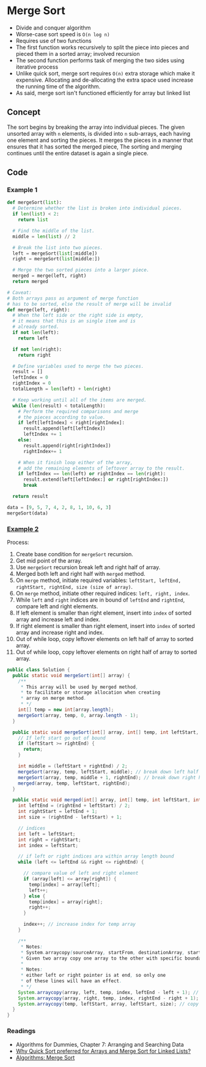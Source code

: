 # Merge Sort

- Divide and conquer algorithm
- Worse-case sort speed is `O(n log n)`
- Requires use of two functions
- The first function works recursively to split the piece into pieces and pieced them in a sorted array; involved recursion
- The second function performs task of merging the two sides using iterative process
- Unlike quick sort, merge sort requires `O(n)` extra storage which make it expensive. Allocating and de-allocating the extra space used increase the running time of the algorithm.
- As said, merge sort isn't functioned efficiently for array but linked list

## Concept

The sort begins by breaking the array into individual pieces. The given unsorted array with `n` elements, is divided into `n` sub-arrays, each having one element and sorting the pieces. It merges the pieces in a manner that ensures that it has sorted the merged piece, The sorting and merging continues until the entire dataset is again a single piece.

## Code

### Example 1

```py
def mergeSort(list):
  # Determine whether the list is broken into individual pieces.
  if len(list) < 2:
    return list

  # Find the middle of the list.
  middle = len(list) // 2

  # Break the list into two pieces.
  left = mergeSort(list[:middle])
  right = mergeSort(list[middle:])

  # Merge the two sorted pieces into a larger piece.
  merged = merge(left, right)
  return merged

# Caveat:
# Both arrays pass as argument of merge function
# has to be sorted, else the result of merge will be invalid
def merge(left, right):
  # When the left side or the right side is empty,
  # it means that this is an single item and is
  # already sorted.
  if not len(left):
    return left

  if not len(right):
    return right

  # Define variables used to merge the two pieces.
  result = []
  leftIndex = 0
  rightIndex = 0
  totalLength = len(left) + len(right)

  # Keep working until all of the items are merged.
  while (len(result) < totalLength):
    # Perform the required comparisons and merge
    # the pieces according to value.
    if left[leftIndex] < right[rightIndex]:
      result.append(left[leftIndex])
      leftIndex += 1
    else:
      result.append(right[rightIndex])
      rightIndex+= 1

    # When it finish loop either of the array,
    # add the remaining elements of leftover array to the result.
    if leftIndex == len(left) or rightIndex == len(right):
      result.extend(left[leftIndex:] or right[rightIndex:])
      break

  return result

data = [9, 5, 7, 4, 2, 8, 1, 10, 6, 3]
mergeSort(data)
```

### [Example 2](https://www.youtube.com/watch?v=KF2j-9iSf4Q&ab_channel=HackerRank)

Process:

1. Create base condition for `mergeSort` recursion.
2. Get mid point of the array.
3. Use `mergeSort` recursion break left and right half of array.
4. Merged both left and right half with `merged` method.
5. On `merge` method, initiate required variables: `leftStart, leftEnd, rightStart, rightEnd, size (size of array)`.
6. On `merge` method, initiate other required indices: `left, right, index`.
7. While `left` and `right` indices are in bound of `leftEnd` and `rightEnd`, compare left and right elements.
8. If left element is smaller than right element, insert into `index` of sorted array and increase left and index.
9. If right element is smaller than right element, insert into `index` of sorted array and increase right and index.
10. Out of while loop, copy leftover elements on left half of array to sorted array.
11. Out of while loop, copy leftover elements on right half of array to sorted array.

```java
public class Solution {
  public static void mergeSort(int[] array) {
    /**
     * This array will be used by merged method,
     * to facilitate or storage allocation when creating
     * array on merge method.
     * */
    int[] temp = new int[array.length];
    mergeSort(array, temp, 0, array.length - 1);
  }

  public static void mergeSort(int[] array, int[] temp, int leftStart, int rightEnd) {
    // If left start go out of bound
    if (leftStart >= rightEnd) {
      return;
    }

    int middle = (leftStart + rightEnd) / 2;
    mergeSort(array, temp, leftStart, middle); // break down left half
    mergeSort(array, temp, middle + 1, rightEnd); // break down right hald
    merged(array, temp, leftStart, rightEnd);
  }

  public static void merged(int[] array, int[] temp, int leftStart, int rightEnd) {
    int leftEnd = (rightEnd + leftStart) / 2;
    int rightStart = leftEnd + 1;
    int size = (rightEnd - leftStart) + 1;

    // indices
    int left = leftStart;
    int right = rightStart;
    int index = leftStart;

    // if left or right indices ara within array length bound
    while (left <= leftEnd && right <= rightEnd) {

      // compare value of left and right element
      if (array[left] <= array[right]) {
        temp[index] = array[left];
        left++;
      } else {
        temp[index] = array[right];
        right++;
      }

      index++; // increase index for temp array
    }

    /**
     * Notes:
     * System.arraycopy(sourceArray, startFrom, destinationArray, startFrom, copyHowManyElements)
     * Given two array copy one array to the other with specific boundary.
     *
     * Notes:
     * either left or right pointer is at end, so only one
     * of these lines will have an effect.
     * */
    System.arraycopy(array, left, temp, index, leftEnd - left + 1); // copy remaining elements from the left side
    System.arraycopy(array, right, temp, index, rightEnd - right + 1); // copy remaining elements from right side
    System.arraycopy(temp, leftStart, array, leftStart, size); // copy everything from temp back to array
  }
}
```

### Readings

- Algorithms for Dummies, Chapter 7: Arranging and Searching Data
- [Why Quick Sort preferred for Arrays and Merge Sort for Linked Lists?](https://www.geeksforgeeks.org/why-quick-sort-preferred-for-arrays-and-merge-sort-for-linked-lists/?ref=gcse)
- [Algorithms: Merge Sort](https://www.youtube.com/watch?v=KF2j-9iSf4Q&ab_channel=HackerRank)
